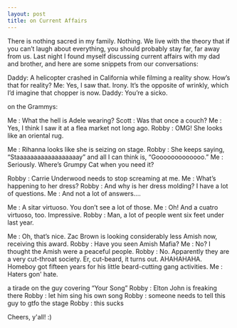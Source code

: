 ```yaml
---
layout: post
title: on Current Affairs
---
```


There is nothing sacred in my family. Nothing. We live with the theory
that if you can’t laugh about everything, you should probably stay far,
far away from us. Last night I found myself discussing current affairs with my
dad and brother, and here are some snippets from our conversations:

Daddy: A helicopter crashed in California while filming a reality show. How’s that for reality? 
Me: Yes, I saw that. Irony. It’s the opposite of wrinkly, which I’d imagine that chopper is now. 
Daddy: You’re a sicko. 

on the Grammys:

Me
: What the hell is Adele wearing?
Scott
: Was that once a couch?
Me
: Yes, I think I saw it at a flea market not long ago.
Robby
: OMG! She looks like an oriental rug.  

Me
: Rihanna looks like she is seizing on stage.
Robby
: She keeps saying, “Staaaaaaaaaaaaaaaaaay” and all I can think is, “Gooooooooooooo.”
Me
: Seriously. Where’s Grumpy Cat when you need it?

Robby
: Carrie Underwood needs to stop screaming at me.
Me
: What’s happening to her dress?
Robby
: And why is her dress molding? I have a lot of questions.
Me
: And not a lot of answers….

Me
: A sitar virtuoso. You don’t see a lot of those.
Me
: Oh! And a cuatro virtuoso, too. Impressive.
Robby
: Man, a lot of people went six feet under last year. 

Me
: Oh, that’s nice. Zac Brown is looking considerably less Amish now, receiving this award.
Robby
: Have you seen Amish Mafia?
Me
: No? I thought the Amish were a peaceful people.
Robby
: No. Apparently they are a very cut-throat society. Er, cut-beard, it turns out. AHAHAHAHA. Homeboy got 
fifteen years for his little beard-cutting gang activities. 
Me
: Haters gon' hate. 

a tirade on the guy covering “Your Song”
Robby
: Elton John is freaking there
Robby
: let him sing his own song
Robby
: someone needs to tell this guy to gtfo the stage
Robby
: this sucks

Cheers, y'all! :)


